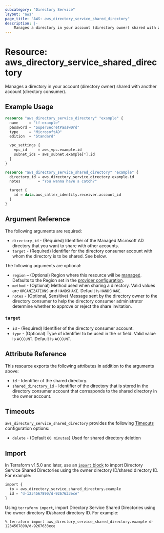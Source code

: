 ```yaml
---
subcategory: "Directory Service"
layout: "aws"
page_title: "AWS: aws_directory_service_shared_directory"
description: |-
    Manages a directory in your account (directory owner) shared with another account (directory consumer).
---
```


# Resource: aws_directory_service_shared_directory

Manages a directory in your account (directory owner) shared with another account (directory consumer).

## Example Usage

```terraform
resource "aws_directory_service_directory" "example" {
  name     = "tf-example"
  password = "SuperSecretPassw0rd"
  type     = "MicrosoftAD"
  edition  = "Standard"

  vpc_settings {
    vpc_id     = aws_vpc.example.id
    subnet_ids = aws_subnet.example[*].id
  }
}

resource "aws_directory_service_shared_directory" "example" {
  directory_id = aws_directory_service_directory.example.id
  notes        = "You wanna have a catch?"

  target {
    id = data.aws_caller_identity.receiver.account_id
  }
}
```

## Argument Reference

The following arguments are required:

* `directory_id` - (Required) Identifier of the Managed Microsoft AD directory that you want to share with other accounts.
* `target` - (Required) Identifier for the directory consumer account with whom the directory is to be shared. See below.

The following arguments are optional:

* `region` – (Optional) Region where this resource will be [managed](https://docs.aws.amazon.com/general/latest/gr/rande.html#regional-endpoints). Defaults to the Region set in the [provider configuration](https://registry.terraform.io/providers/hashicorp/aws/latest/docs#aws-configuration-reference).
* `method` - (Optional) Method used when sharing a directory. Valid values are `ORGANIZATIONS` and `HANDSHAKE`. Default is `HANDSHAKE`.
* `notes` - (Optional, Sensitive) Message sent by the directory owner to the directory consumer to help the directory consumer administrator determine whether to approve or reject the share invitation.

### `target`

* `id` - (Required) Identifier of the directory consumer account.
* `type` - (Optional) Type of identifier to be used in the `id` field. Valid value is `ACCOUNT`. Default is `ACCOUNT`.

## Attribute Reference

This resource exports the following attributes in addition to the arguments above:

* `id` - Identifier of the shared directory.
* `shared_directory_id` - Identifier of the directory that is stored in the directory consumer account that corresponds to the shared directory in the owner account.

## Timeouts

`aws_directory_service_shared_directory` provides the following [Timeouts](https://developer.hashicorp.com/terraform/language/resources/syntax#operation-timeouts) configuration options:

- `delete` - (Default `60 minutes`) Used for shared directory deletion

## Import

In Terraform v1.5.0 and later, use an [`import` block](https://developer.hashicorp.com/terraform/language/import) to import Directory Service Shared Directories using the owner directory ID/shared directory ID. For example:

```terraform
import {
  to = aws_directory_service_shared_directory.example
  id = "d-1234567890/d-9267633ece"
}
```

Using `terraform import`, import Directory Service Shared Directories using the owner directory ID/shared directory ID. For example:

```console
% terraform import aws_directory_service_shared_directory.example d-1234567890/d-9267633ece
```
